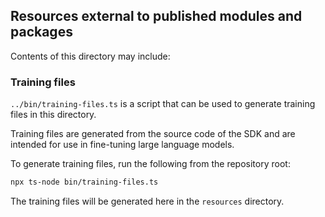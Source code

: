 ## Resources external to published modules and packages

Contents of this directory may include:

### Training files

`../bin/training-files.ts` is a script that can be used to generate training files in this directory.

Training files are generated from the source code of the SDK and are intended for use in fine-tuning large language models.

To generate training files, run the following from the repository root:
```bash
npx ts-node bin/training-files.ts
```

The training files will be generated here in the `resources` directory.
